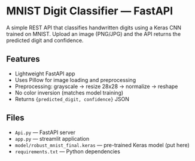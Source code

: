 # MNIST Digit Classifier — FastAPI

A simple REST API that classifies handwritten digits using a Keras CNN trained on MNIST.
Upload an image (PNG/JPG) and the API returns the predicted digit and confidence.

## Features
- Lightweight FastAPI app
- Uses Pillow for image loading and preprocessing
- Preprocessing: grayscale -> resize 28x28 -> normalize -> reshape
- No color inversion (matches model training)
- Returns `{predicted_digit, confidence}` JSON

## Files
- `Api.py` — FastAPI server
- `app.py` — streamlit application
- `model/robust_mnist_final.keras` — pre-trained Keras model (put here)
- `requirements.txt` — Python dependencies
